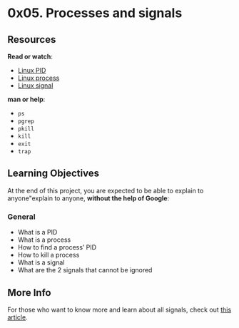 <h1 class="gap">0x05. Processes and signals</h1>

<div id="project_id" style="display: none" data-project-id="255"></div>

  <article id="description" class="gap formatted-content">
    <h2>Resources</h2>

<p><strong>Read or watch</strong>:</p>

<ul>
<li><a href="http://www.linfo.org/pid.htmlg" title="Linux PID" target="_blank">Linux PID</a> </li>
<li><a href="https://www.thegeekstuff.com/2012/03/linux-processes-environment/" title="Linux process" target="_blank">Linux process</a> </li>
<li><a href="https://www.thegeekstuff.com/2012/03/linux-signals-fundamentals/" title="Linux signal" target="_blank">Linux signal</a> </li>
</ul>

<p><strong>man or help</strong>:</p>

<ul>
<li><code>ps</code></li>
<li><code>pgrep</code></li>
<li><code>pkill</code></li>
<li><code>kill</code></li>
<li><code>exit</code></li>
<li><code>trap</code></li>
</ul>

<h2>Learning Objectives</h2>

<p>At the end of this project, you are expected to be able to explain to anyone"explain to anyone, <strong>without the help of Google</strong>:</p>

<h3>General</h3>

<ul>
<li>What is a PID</li>
<li>What is a process</li>
<li>How to find a process&rsquo; PID</li>
<li>How to kill a process</li>
<li>What is a signal</li>
<li>What are the 2 signals that cannot be ignored</li>
</ul>


<h2>More Info</h2>

<p>For those who want to know more and learn about all signals, check out <a href="https://www.computerhope.com/unix/signals.htm" title="this article" target="_blank">this article</a>.</p>

  </article>
